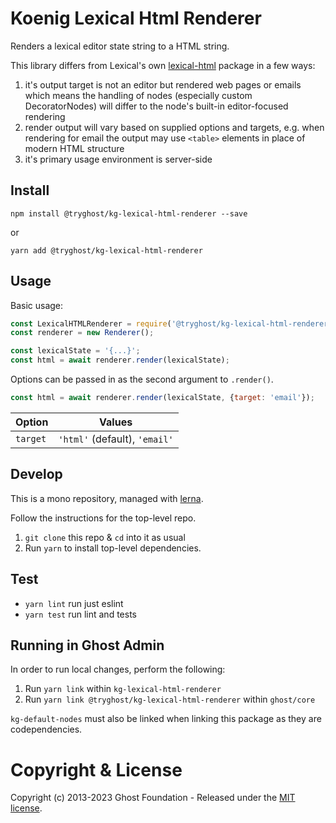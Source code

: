 # Koenig Lexical Html Renderer

Renders a lexical editor state string to a HTML string.

This library differs from Lexical's own [lexical-html](https://github.com/facebook/lexical/tree/main/packages/lexical-html) package in a few ways:

1. it's output target is not an editor but rendered web pages or emails which means the handling of nodes (especially custom DecoratorNodes) will differ to the node's built-in editor-focused rendering
2. render output will vary based on supplied options and targets, e.g. when rendering for email the output may use `<table>` elements in place of modern HTML structure
3. it's primary usage environment is server-side

## Install

`npm install @tryghost/kg-lexical-html-renderer --save`

or

`yarn add @tryghost/kg-lexical-html-renderer`


## Usage

Basic usage:

```js
const LexicalHTMLRenderer = require('@tryghost/kg-lexical-html-renderer');
const renderer = new Renderer();

const lexicalState = '{...}';
const html = await renderer.render(lexicalState);
```

Options can be passed in as the second argument to `.render()`.

```js
const html = await renderer.render(lexicalState, {target: 'email'});
```

| Option   | Values |
| -------- | ------ |
| `target` | `'html'` (default), `'email'` |

## Develop

This is a mono repository, managed with [lerna](https://lernajs.io/).

Follow the instructions for the top-level repo.
1. `git clone` this repo & `cd` into it as usual
2. Run `yarn` to install top-level dependencies.


## Test

- `yarn lint` run just eslint
- `yarn test` run lint and tests


## Running in Ghost Admin
In order to run local changes, perform the following:
1. Run `yarn link` within `kg-lexical-html-renderer`
2. Run `yarn link @tryghost/kg-lexical-html-renderer` within `ghost/core`

`kg-default-nodes` must also be linked when linking this package as they are codependencies.


# Copyright & License

Copyright (c) 2013-2023 Ghost Foundation - Released under the [MIT license](LICENSE).
